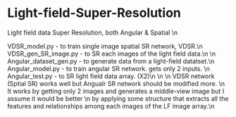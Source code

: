 # Light-field-Super-Resolution
Light field data Super Resolution, both Angular &amp; Spatial \n

VDSR_model.py - to train single image spatial SR network, VDSR.\n
VDSR_gen_SR_image.py - to SR each images of the light field data.\n
\n
Angular_dataset_gen.py - to generate data from a light-field datatset.\n
Angular_model.py - to train angular SR network. gets only 2 inputs. \n
Angular_test.py - to SR light field data array. (X2)\n
\n
\n
VDSR network (Sptial SR) works well but Angualr SR network should be modified more. \n
It works by getting only 2 images and generates a middle-view image but I assume it would be better \n
by applying some structure that extracts all the features and relationships among each images of the LF image array.\n
